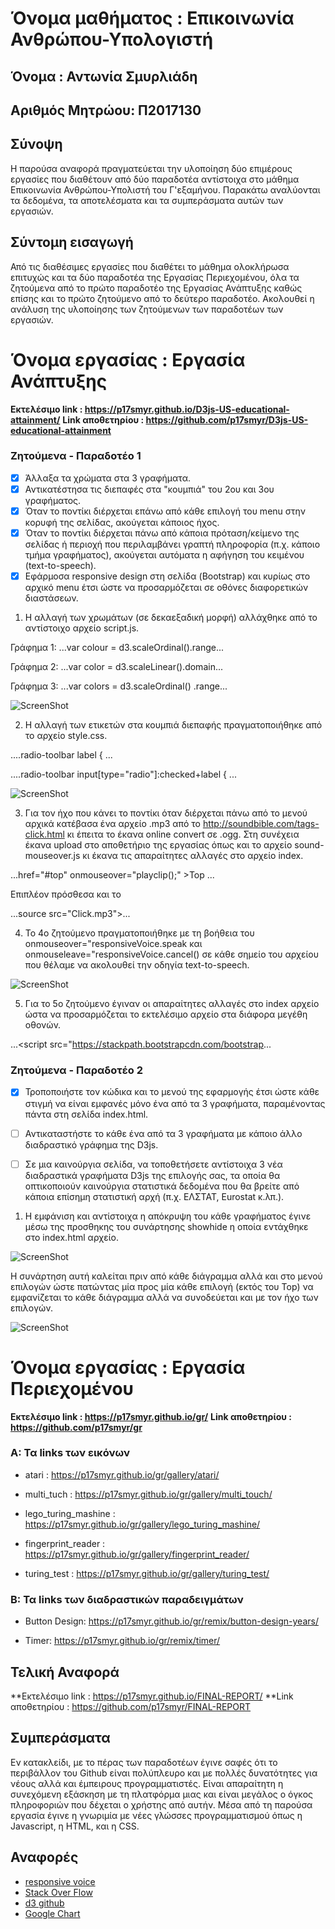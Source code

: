 # Όνομα μαθήματος : Επικοινωνία Ανθρώπου-Υπολογιστή
## Όνομα : Αντωνία Σμυρλιάδη
## Αριθμός Μητρώου: Π2017130

## Σύνοψη

Η παρούσα αναφορά πραγματεύεται την υλοποίηση δύο επιμέρους εργασίες που διαθέτουν από δύο παραδοτέα αντίστοιχα στο μάθημα Επικοινωνία Ανθρώπου-Υπολιστή του Γ'εξαμήνου. Παρακάτω αναλύονται τα δεδομένα, τα αποτελέσματα και τα συμπεράσματα αυτών των εργασιών.

##  Σύντομη εισαγωγή

Από τις διαθέσιμες εργασίες που διαθέτει το μάθημα ολοκλήρωσα επιτυχώς και τα δύο παραδοτέα της Εργασίας Περιεχομένου, όλα τα ζητούμενα από το πρώτο παραδοτέο της Εργασίας Ανάπτυξης καθώς επίσης και το πρώτο ζητούμενο από το δεύτερο παραδοτέο. Ακολουθεί η ανάλυση της υλοποίησης των ζητούμενων των παραδοτέων των εργασιών.


# Όνομα εργασίας : Εργασία Ανάπτυξης 

**Eκτελέσιμο link : https://p17smyr.github.io/D3js-US-educational-attainment/** 
**Link αποθετηρίου : https://github.com/p17smyr/D3js-US-educational-attainment**
 
### Ζητούμενα - Παραδοτέο 1
 - [x] Άλλαξα τα χρώματα στα 3 γραφήματα.
 - [x] Αντικατέστησα τις διεπαφές στα "κουμπιά" του 2ου και 3ου γραφήματος.
 - [x] Όταν το ποντίκι διέρχεται επάνω από κάθε επιλογή του menu στην κορυφή της σελίδας, ακούγεται κάποιος ήχος.
 - [x] Όταν το ποντίκι διέρχεται πάνω από κάποια πρόταση/κείμενο της σελίδας ή περιοχή που περιλαμβάνει γραπτή πληροφορία (π.χ. κάποιο τμήμα γραφήματος), ακούγεται αυτόματα η αφήγηση του κειμένου (text-to-speech).
 - [x] Εφάρμοσα responsive design στη σελίδα (Bootstrap) και κυρίως στο αρχικό menu έτσι ώστε να προσαρμόζεται σε οθόνες διαφορετικών διαστάσεων.

1. Η αλλαγή των χρωμάτων (σε δεκαεξαδική μορφή) αλλάχθηκε από το αντίστοιχο αρχείο script.js.

Γράφημα 1: ...var colour = d3.scaleOrdinal().range...

Γράφημα 2: ...var color = d3.scaleLinear().domain...

Γράφημα 3: ...var colors = d3.scaleOrdinal() .range...

![ScreenShot](1.JPG)

2. Η αλλαγή των ετικετών στα κουμπιά διεπαφής πραγματοποιήθηκε από το αρχείο style.css.

....radio-toolbar label { ...

....radio-toolbar input[type="radio"]:checked+label { ...

![ScreenShot](2.JPG)

3. Για τον ήχο που κάνει το ποντίκι όταν διέρχεται πάνω από το μενού αρχικά κατέβασα ένα αρχείο .mp3 από το http://soundbible.com/tags-click.html κι έπειτα το έκανα online convert σε .ogg. Στη συνέχεια έκανα upload στο αποθετήριο της εργασίας όπως και το αρχείο sound-mouseover.js κι έκανα τις απαραίτητες αλλαγές στο αρχείο index.

...href="#top" onmouseover="playclip();" >Top</a></li> ...

Επιπλέον πρόσθεσα και το </script> <audio>

...source src="Click.mp3">...

4. Το 4ο ζητούμενο πραγματοποιήθηκε με τη βοήθεια του onmouseover="responsiveVoice.speak και onmouseleave="responsiveVoice.cancel() σε κάθε σημείο του αρχείου που θέλαμε να ακολουθεί την οδηγία text-to-speech.

![ScreenShot](3.JPG)

5. Για το 5ο ζητούμενο έγιναν οι απαραίτητες αλλαγές στο index αρχείο ώστα να προσαρμόζεται το εκτελέσιμο αρχείο στα διάφορα μεγέθη οθονών.

...<script src="https://stackpath.bootstrapcdn.com/bootstrap...

### Ζητούμενα - Παραδοτέο 2

- [x] Τροποποιήστε τον κώδικα και το μενού της εφαρμογής έτσι ώστε κάθε στιγμή να είναι εμφανές μόνο ένα από τα 3 γραφήματα, παραμένοντας πάντα στη σελίδα index.html.   
- [ ] Αντικαταστήστε το κάθε ένα από τα 3 γραφήματα με κάποιο άλλο διαδραστικό γράφημα της D3js.

- [ ] Σε μια καινούργια σελίδα, να τοποθετήσετε αντίστοιχα 3 νέα διαδραστικά γραφήματα D3js της επιλογής σας, τα οποία θα οπτικοποιούν καινούργια στατιστικά δεδομένα που θα βρείτε από κάποια επίσημη στατιστική αρχή (π.χ. ΕΛΣΤΑΤ, Eurostat κ.λπ.).

1. H εμφάνιση και αντίστοιχα η απόκρυψη του κάθε γραφήματος έγινε μέσω της προσθηκης του συνάρτησης showhide η οποία εντάχθηκε στο index.html αρχείο.

![ScreenShot](hide.JPG)

Η συνάρτηση αυτή καλείται πριν από κάθε διάγραμμα αλλά και στο μενού επιλογών ώστε πατώντας μία προς μία κάθε επιλογή (εκτός του Top) να εμφανίζεται το κάθε διάγραμμα αλλά να συνοδεύεται και με τον ήχο των επιλογών.

![ScreenShot](menu.JPG)


# Όνομα εργασίας : Εργασία Περιεχομένου
**Eκτελέσιμο link : https://p17smyr.github.io/gr/**
**Link αποθετηρίου : https://github.com/p17smyr/gr**

### A: Τα links των εικόνων
* atari : https://p17smyr.github.io/gr/gallery/atari/
  
* multi_tuch : https://p17smyr.github.io/gr/gallery/multi_touch/
  
* lego_turing_mashine : https://p17smyr.github.io/gr/gallery/lego_turing_mashine/
  
* fingerprint_reader : https://p17smyr.github.io/gr/gallery/fingerprint_reader/
  
* turing_test : https://p17smyr.github.io/gr/gallery/turing_test/
  
### Β: Τα links των διαδραστικών παραδειγμάτων
* Button Design: https://p17smyr.github.io/gr/remix/button-design-years/
  
* Timer: https://p17smyr.github.io/gr/remix/timer/


## Τελική Αναφορά  
**Eκτελέσιμο link : https://p17smyr.github.io/FINAL-REPORT/
**Link αποθετηρίου : https://github.com/p17smyr/FINAL-REPORT


## Συμπεράσματα

Εν κατακλείδι, με το πέρας των παραδοτέων έγινε σαφές ότι το περιβάλλον του Github είναι πολύπλευρο και με πολλές δυνατότητες για νέους αλλά και έμπειρους προγραμματιστές. Είναι απαραίτητη η συνεχόμενη εξάσκηση με τη πλατφόρμα μιας και είναι μεγάλος ο όγκος πληροφοριών που δέχεται ο χρήστης από αυτήν. Μέσα από τη παρούσα εργασία έγινε η γνωριμία με νέες γλώσσες προγραμματισμού όπως η Javascript, η HTML, και η CSS. 

## Αναφορές

* [responsive voice](https://responsivevoice.org/)
* [Stack Over Flow](https://stackoverflow.com/)
* [d3 github](https://github.com/d3/d3/wiki/Gallery)
* [Google Chart](https://developers.google.com/chart/interactive/docs/gallery)









